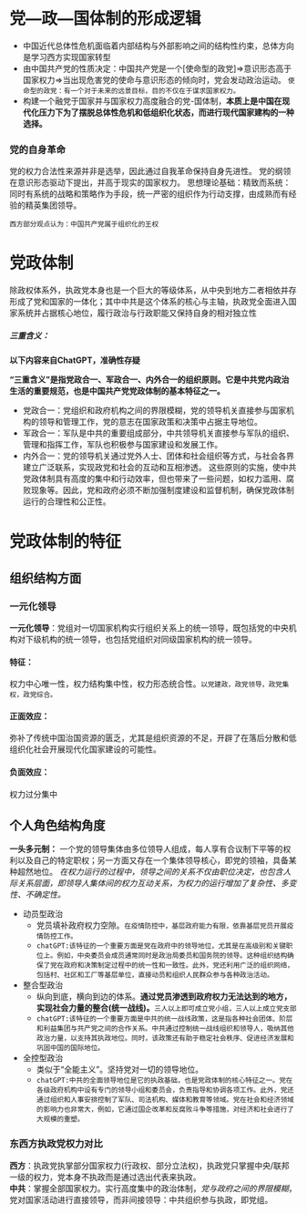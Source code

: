 # 党—政—国体制的形成逻辑
- 中国近代总体性危机面临着内部结构与外部影响之间的结构性约束，总体方向是学习西方实现国家转型
- 由中国共产党的性质决定：中国共产党是一个[使命型的政党]=>意识形态高于国家权力=>当出现危害党的使命与意识形态的倾向时，党会发动政治运动。
`使命型的政党：有一个对于未来的远景目标，目的不仅在于谋求国家权力。`
- 构建一个融党于国家并与国家权力高度融合的党-国体制，**本质上是中国在现代化压力下为了摆脱总体性危机和低组织化状态，而进行现代国家建构的一种选择。**
### 党的自身革命
党的权力合法性来源并非是选举，因此通过自我革命保持自身先进性。
党的纲领在意识形态驱动下提出，并高于现实的国家权力。
思想理论基础：精致而系统：同时有系统的战略和策略作为手段，统一严密的组织作为行动支撑，由成熟而有经验的精英集团领导。

`西方部分观点认为：中国共产党属于组织化的王权`
# 党政体制
除政权体系外，执政党本身也是一个巨大的等级体系，从中央到地方二者相依并存形成了党和国家的一体化；其中中共是这个体系的核心与主轴，执政党全面进入国家系统并占据核心地位，履行政治与行政职能又保持自身的相对独立性
##### 三重含义：
**以下内容来自ChatGPT，准确性存疑**

**“三重含义”是指党政合一、军政合一、内外合一的组织原则。它是中共党内政治生活的重要规范，也是中国共产党党政体制的基本特征之一。**
- 党政合一：党组织和政府机构之间的界限模糊，党的领导机关直接参与国家机构的领导和管理工作，党的意志在国家政策和决策中占据主导地位。
- 军政合一：军队是中共的重要组成部分，中共领导机关直接参与军队的组织、管理和指挥工作，军队也积极参与国家建设和发展工作。
- 内外合一：党的领导机关通过党外人士、团体和社会组织等方式，与社会各界建立广泛联系，实现政党和社会的互动和互相渗透。
这些原则的实施，使中共党政体制具有高度的集中和行动效率，但也带来了一些问题，如权力滥用、腐败现象等。因此，党和政府必须不断加强制度建设和监督机制，确保党政体制运行的合理性和公正性。

# 党政体制的特征
## 组织结构方面
### 一元化领导
**一元化领导**：党组对一切国家机构实行组织关系上的统一领导，既包括党的中央机构对下级机构的统一领导，也包括党组织对同级国家机构的统一领导。
#### **特征：** 
权力中心唯一性，权力结构集中性，权力形态统合性。`以党建政，政党领导，政党集权，政党综合。`
#### **正面效应：**
弥补了传统中国治国资源的匮乏，尤其是组织资源的不足，开辟了在落后分散和低组织化社会开展现代化国家建设的可能性。
#### **负面效应：**
权力过分集中
## 个人角色结构角度
**一头多元制：** 一个党的领导集体由多位领导人组成，每人享有合议制下平等的权利以及自己的特定职权；另一方面又存在一个集体领导核心，即党的领袖，具备某种超然地位。
*在权力运行的过程中，领导之间的关系不仅由职位决定，也包含人际关系层面，即领导人集体间的权力互动关系，为权力的运行增加了复杂性、多变性、不确定性。*
- 动员型政治
	- 党员填补政府权力空隙。`在疫情防控中，基层政府能力有限，依靠基层党员开展疫情防控工作。`
	- `chatGPT:该特征的一个重要方面是党在政府中的领导地位，尤其是在高级别和关键职位上。例如，中央委员会成员通常同时是政治局委员和国务院的领导。这种组织结构确保了党在政府和决策制定过程中的统一性和一致性。此外，党还利用广泛的组织网络，包括村、社区和工厂等基层单位，直接动员和组织人民群众参与各种政治活动。`
- 整合型政治
	- 纵向到底，横向到边的体系。**通过党员渗透到政府权力无法达到的地方，实现社会力量的整合(统一战线)。**`三人以上即可成立党小组，三人以上成立党支部`
	- `chatGPT:该特征的一个重要方面是中共的统一战线政策，这是指各种社会团体、阶层和利益集团与共产党之间的合作关系。中共通过控制统一战线组织和领导人，吸纳其他政治力量，以支持其执政地位。同时，该政策还有助于稳定社会秩序、促进经济发展和巩固中国的国际地位。`
- 全控型政治
	- 类似于“全能主义”。坚持党对一切的领导地位。
	- `chatGPT:中共的全面领导地位是它的执政基础，也是党政体制的核心特征之一。党在各级政府机构中设有专门的领导小组和委员会，负责指导和协调各项工作。此外，党还通过组织和人事安排控制了军队、司法机构、媒体和教育等领域。党在社会和经济领域的影响力也非常大，例如，它通过国企改革和反腐败斗争等措施，对经济和社会进行了大规模的重塑。`
### 东西方执政党权力对比
**西方**：执政党执掌部分国家权力(行政权、部分立法权)，执政党只掌握中央/联邦一级的权力，党本身不执政而是通过选出代表来执政。                 
**中共**：掌握全部国家权力。实行高度集中的政治体制，*党与政府之间的界限模糊*，党对国家活动进行直接领导，而非间接领导：中共组织参与执政，即党组。
